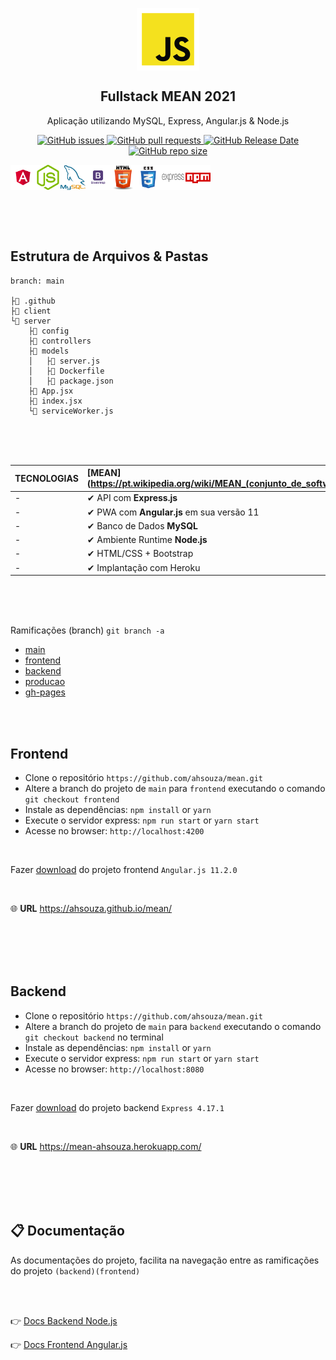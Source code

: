 <p align="center">
 <img width="100px" src="assets/javascript.png" align="center" alt="GitHub Readme Stats" />
 <h2 align="center">Fullstack MEAN 2021</h2>
 <p align="center">
    Aplicação utilizando MySQL, Express, Angular.js & Node.js</p>
 </p>
  <p align="center">
    <a href="https://github.com/ahsouza/github-readme-stats/actions">
      <img alt="GitHub issues" src="https://img.shields.io/github/issues/ahsouza/mean">
    </a>
    <a href="https://codecov.io/gh/ahsouza/github-readme-stats">
      <img alt="GitHub pull requests" src="https://img.shields.io/github/issues-pr/ahsouza/mean">
    </a>
    <a href="https://a.paddle.com/v2/click/16413/119403?link=1227">
      <img alt="GitHub Release Date" src="https://img.shields.io/github/release-date/ahsouza/mean">
    </a>
    <a href="https://a.paddle.com/v2/click/16413/119403?link=2345">
      <img alt="GitHub repo size" src="https://img.shields.io/github/repo-size/ahsouza/mean">
    </a>
  </p>
  <div style="display: flex">
    <img src="assets/angular.png" width=40 title='angular'/> <img src="assets/node.png" width=40 title='node'/> <img src="assets/mysql.png" width=40 title='mysql'/> <img src="assets/bootstrap.png" width=40 title='bootstrap'/> <img src="assets/html.png" width=40 title='html'/> <img src="assets/css.png" width=40 title='css'/> <img src="assets/express.png" width=40 title='express'/> <img src="assets/npm.png" width=40 title='npm'/> 
  </div>
</p>

<br>
<br>
<br>

## Estrutura de Arquivos & Pastas

```
branch: main

├📄 .github
├📂 client
└📂 server
	├📂 config
	├📂 controllers
	├📂 models
	│	├📄 server.js
	│	├📄 Dockerfile
	│	├📄 package.json
	├📄 App.jsx
	├📄 index.jsx
	└📄 serviceWorker.js
```

<br>
<br>
<br>

| TECNOLOGIAS              | [MEAN](https://pt.wikipedia.org/wiki/MEAN_(conjunto_de_software) |
| ------------------------ | :----------------------------------------------------------- |
| -                        | ✔ API com **Express.js** 
| -                        | ✔ PWA com **Angular.js** em sua versão 11
| -                        | ✔ Banco de Dados **MySQL**                                                                      
| -                        | ✔ Ambiente Runtime **Node.js**
| -                        | ✔ HTML/CSS + Bootstrap                               
| -                        | ✔ Implantação com Heroku                               

<br>
<br>
<br>

Ramificações (branch) ```git branch -a```

- [main](https://github.com/ahsouza/mean/tree/main)
- [frontend](https://github.com/ahsouza/mean/tree/frontend)
- [backend](https://github.com/ahsouza/mean/tree/backend)
- [producao](https://github.com/ahsouza/mean/tree/producao)
- [gh-pages](https://github.com/ahsouza/mean/tree/gh-pages)

<br>
<br>

## Frontend

- Clone o repositório `https://github.com/ahsouza/mean.git` 
- Altere a branch do projeto de `main` para `frontend` executando o comando `git checkout frontend` 
- Instale as dependências: `npm install` or `yarn`
- Execute o servidor express: `npm run start` or `yarn start`
- Acesse no browser: `http://localhost:4200`

<br>

Fazer [download](https://github.com/ahsouza/mean/archive/frontend.zip) do projeto frontend `Angular.js 11.2.0`

<br>

🌐 **URL** https://ahsouza.github.io/mean/

<br>
<br>
<br>
<br>

## Backend

- Clone o repositório `https://github.com/ahsouza/mean.git` 
- Altere a branch do projeto de `main` para `backend` executando o comando `git checkout backend` no terminal
- Instale as dependências: `npm install` or `yarn`
- Execute o servidor express: `npm run start` or `yarn start`
- Acesse no browser: `http://localhost:8080`

<br>

Fazer [download](https://github.com/ahsouza/mean/archive/backend.zip) do projeto backend `Express 4.17.1`

<br>

🌐 **URL** https://mean-ahsouza.herokuapp.com/

<br>
<br>
<br>
<br>

## 📋 Documentação

As documentações do projeto, facilita na navegação entre as ramificações do projeto `(backend)(frontend)` 

<br>
<br>

👉 [Docs Backend Node.js](https://github.com/ahsouza/mean/tree/backend)

👉 [Docs Frontend Angular.js](https://github.com/ahsouza/mean/tree/frontend)
